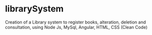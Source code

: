 # librarySystem
Creation of a Library system to register books, alteration, deletion and consultation, using Node Js, MySql, Angular, HTML, CSS (Clean Code)
